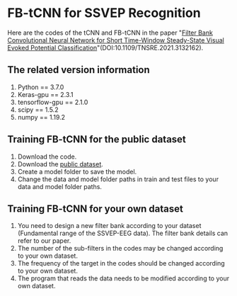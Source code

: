 # FB-tCNN for SSVEP Recognition
Here are the codes of the tCNN and FB-tCNN in the paper "[Filter Bank Convolutional Neural Network for Short Time-Window Steady-State Visual Evoked Potential Classification](https://ieeexplore.ieee.org/document/9632600)"(DOI:10.1109/TNSRE.2021.3132162).
## The related version information
1. Python == 3.7.0
2. Keras-gpu == 2.3.1
3. tensorflow-gpu == 2.1.0
4. scipy == 1.5.2
5. numpy == 1.19.2
## Training FB-tCNN for the public dataset
1. Download the code.
2. Download the [public dataset](https://academic.oup.com/gigascience/article/8/5/giz002/5304369).
3. Create a model folder to save the model.
4. Change the data and model folder paths in train and test files to your data and model folder paths.
## Training FB-tCNN for your own dataset
1. You need to design a new filter bank according to your dataset (Fundamental range of the SSVEP-EEG data). The filter bank details can refer to our paper. 
2. The number of the sub-filters in the codes may be changed according to your own dataset. 
3. The frequency of the target in the codes should be changed according to your own dataset.
4. The program that reads the data needs to be modified according to your own dataset.
